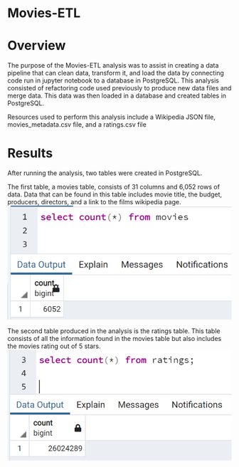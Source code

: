 # Movies-ETL
# Overview
The purpose of the Movies-ETL analysis was to assist in creating a data pipeline that can clean data, transform it, and load the data by connecting code run in jupyter notebook to a database in PostgreSQL. This analysis consisted of refactoring code used previously to produce new data files and merge data. This data was then loaded in a database and created tables in PostgreSQL. 

Resources used to perform this analysis include a Wikipedia JSON file, movies_metadata.csv file, and a ratings.csv file

# Results 
After running the analysis, two tables were created in PostgreSQL. 

The first table, a movies table, consists of 31 columns and 6,052 rows of data. Data that can be found in this table includes movie title, the budget, producers, directors, and a link to the films wikipedia page. 
![movies_query](https://github.com/aarce21/Movies-ETL/blob/main/Resources/movies_query.PNG)

The second table produced in the analysis is the ratings table. This table consists of all the information found in the movies table but also includes the movies rating out of 5 stars. 
![ratings_query](https://github.com/aarce21/Movies-ETL/blob/main/Resources/ratings_query.PNG)
